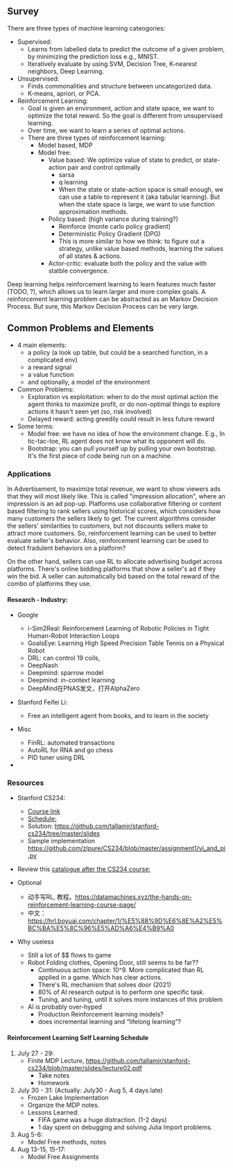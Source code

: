 ## Survey
There are three types of machine learning cateogories:

- Supervised:
  - Learns from labelled data to predict the outcome of a given problem, by minimizing the prediction loss e.g., MNIST.
  - Iteratively evaluate by using SVM, Decision Tree, K-nearest neighbors, Deep Learning.
- Unsupervised:
  - Finds commonalities and structure between uncategorized data.
  - K-means, apriori, or PCA.
- Reinforcement Learning:
  - Goal is given an environment, action and state space, we want to optimize the total reward. So the goal is different from
    unsupervised learning.
  - Over time, we want to learn a series of optimal actions.
  - There are three types of reinforcement learning:
    - Model based, MDP
    - Model free:
      - Value based: We optimize value of state to predict, or state-action pair and control optimally
        - sarsa
        - q learning
        - When the state or state-action space is small enough, we can use a table to represent it (aka tabular learning). But when the state space is large, we want to use function approximation methods.
      - Policy based: (high variance during training?)
        - Reinforce (monte carlo policy gradient)
        - Deterministic Policy Gradient (DPG)
        - This is more similar to how we think: to figure out a strategy, unlike value based methods, learning the values of all states & actions.
      - Actor-critic: evaluate both the policy and the value with statble convergence.

Deep learning helps reinforcement learning to learn features much faster (TODO, ?), which  allows us to learn larger and more complex goals.
A reinforcement learning problem can be abstracted as an Markov Decision Process. But sure, this Markov Decision Process can be very large.

## Common Problems and Elements

- 4 main elements:
    - a policy (a look up table, but could be a searched function, in a complicated env)
    - a reward signal
    - a value function
    - and optionally, a model of the environment
- Common Problems:
    - Exploration vs exploitation: when to do the most optimal action the agent thinks to maximize profit, or do non-optimal things to explore actions it hasn't seen yet (so, risk involved)
    - Delayed reward: acting greedily could result in less future reward
- Some terms:
    - Model free: we have no idea of how the environment change. E.g., In tic-tac-toe, RL agent does not know what its opponent will do.
    - Bootstrap: you can pull yourself up by pulling your own bootstrap. It's the first piece of code being run on a machine.

### Applications
In Advertisement, to maximize total revenue, we want to show viewers ads that they will most likely like. This is called "impression allocation", where an impression is an ad pop-up. Platforms use collaborative filtering or content based filtering to rank sellers using historical scores, which considers how many customers the sellers likely to get. The current algorithms consider the sellers' similarities to customers, but not discounts sellers make to attract more customers. So, reinforcement learning can be used to better evaluate seller's behavior. Also, reinforcement learning can be used to detect fradulent behaviors on a platform?

On the other hand, sellers can use RL to allocate advertising budget across platforms. There's online bidding platforms that show a seller's ad if they win the bid. A seller can automatically bid based on the total reward of the combo of platforms they use.

#### Research - Industry:
- Google
    - i-Sim2Real: Reinforcement Learning of Robotic Policies in Tight Human-Robot Interaction Loops 
    - GoalsEye: Learning High Speed Precision Table Tennis on a Physical Robot
    - DRL: can control 19 coils, 
    - DeepNash
    - Deepmind: sparrow model
    - Deepmind: in-context learning
    - DeepMind在PNAS发文，打开AlphaZero 
- Stanford Feifei Li:
    - Free an intelligent agent from books, and to learn in the society
- Misc
    - FinRL: automated transactions
    - AutoRL for RNA and go chess
    - PID tuner using DRL

- 
### Resources
- Stanford CS234: 
    - [Course link](https://www.youtube.com/watch?v=FgzM3zpZ55o&list=PL-myaKI4DslUer7Pwkamk92F4PAFyBTPW&index=1)
    - [Schedule:](https://web.stanford.edu/class/cs234/)
    - Solution: https://github.com/tallamjr/stanford-cs234/tree/master/slides
    - Sample implementation https://github.com/zlpure/CS234/blob/master/assignment1/vi_and_pi.py

- Review this [catalogue after the CS234 course:](https://github.com/kmario23/deep-learning-drizzle#loudspeaker-probabilistic-graphical-models-sparkles)
- Optional 
    - 动手写RL, 教程。https://datamachines.xyz/the-hands-on-reinforcement-learning-course-page/ 
    - 中文： https://hrl.boyuai.com/chapter/1/%E5%88%9D%E6%8E%A2%E5%BC%BA%E5%8C%96%E5%AD%A6%E4%B9%A0

- Why useless
    - Still a lot of $$ flows to game
    - Robot Folding clothes, Opening Door, still seems to be far??
        - Continuous action space: 10^9. More complicated than RL applied in a game. Which has clear actions.
        - There's RL mechanism that solves door (2021)
        - 80% of AI research output is to perform one specific task.
        - Tuning, and tuning, until it solves more instances of this problem
    - AI is probably over-hyped
        - Production Reinforcement learning models?
        - does incremental learning and “lifelong learning”?
#### Reinforcement Learning Self Learning Schedule
1. July 27 - 29: 
    - Finite MDP Lecture, https://github.com/tallamjr/stanford-cs234/blob/master/slides/lecture02.pdf
        - Take notes
        - Homework
1. July 30 - 31: (Actually: July30 - Aug 5, 4 days late)
    - Frozen Lake Implementation 
    - Organize the MDP notes.
    - Lessons Learned:
        - FIFA game was a huge distraction. (1-2 days)
        - 1 day spent on debugging and solving Julia Import problems.
1. Aug 5-6:
    - Model Free methods, notes
1. Aug 13-15, 15-17:
    - Model Free Assignments